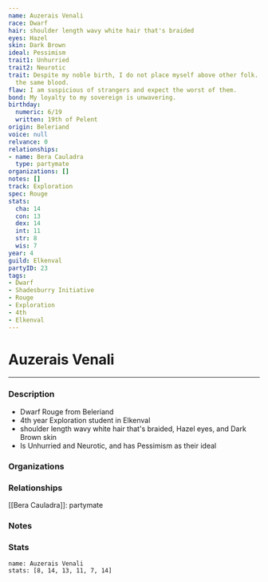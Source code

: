 ```yaml
---
name: Auzerais Venali
race: Dwarf
hair: shoulder length wavy white hair that's braided
eyes: Hazel
skin: Dark Brown
ideal: Pessimism
trait1: Unhurried
trait2: Neurotic
trait: Despite my noble birth, I do not place myself above other folk. We all have
  the same blood.
flaw: I am suspicious of strangers and expect the worst of them.
bond: My loyalty to my sovereign is unwavering.
birthday:
  numeric: 6/19
  written: 19th of Pelent
origin: Beleriand
voice: null
relvance: 0
relationships:
- name: Bera Cauladra
  type: partymate
organizations: []
notes: []
track: Exploration
spec: Rouge
stats:
  cha: 14
  con: 13
  dex: 14
  int: 11
  str: 8
  wis: 7
year: 4
guild: Elkenval
partyID: 23
tags:
- Dwarf
- Shadesburry Initiative
- Rouge
- Exploration
- 4th
- Elkenval
---
```

# Auzerais Venali
---
### Description
- Dwarf Rouge from Beleriand
- 4th year Exploration student in Elkenval
- shoulder length wavy white hair that's braided, Hazel eyes, and Dark Brown skin
- Is Unhurried and Neurotic, and has Pessimism as their ideal

### Organizations

### Relationships
[[Bera Cauladra]]: partymate

### Notes

### Stats
```statblock
name: Auzerais Venali
stats: [8, 14, 13, 11, 7, 14]
```